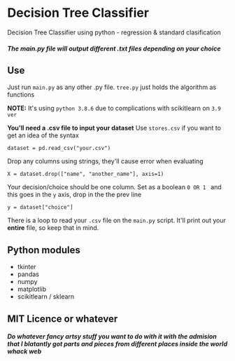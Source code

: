 # Decision Tree Classifier
Decision Tree Classifier using python - regression &amp; standard clasification 
##### The main.py file will output different .txt files depending on your choice

## Use
Just run ```main.py``` as any other .py file. 
```tree.py``` just holds the algorithm as functions

**NOTE:**  It's using ```python 3.8.6``` due to complications with scikitlearn on ```3.9 ver```

**You'll need a .csv file to input your dataset** Use ``` stores.csv ``` if you want to get an idea of the syntax

```
dataset = pd.read_csv("your.csv")
```
Drop any columns using strings, they'll cause error when evaluating
```
X = dataset.drop(["name", "another_name"], axis=1)
```
Your decision/choice should be one column. Set as a boolean ```0 OR 1 ``` and this goes in the ```y``` axis, drop in the the prev line
```
y = dataset["choice"]
```

There is a loop to read your ``` .csv ``` file on the  ```main.py``` script. It'll print out your **entire** file, so keep that in mind.


## Python modules
- tkinter
- pandas
- numpy
- matplotlib
- scikitlearn / sklearn

## MIT Licence or whatever
##### Do whatever fancy artsy stuff you want to do with it with the admision that I blatantly got parts and pieces from different places inside the world *whack* web
